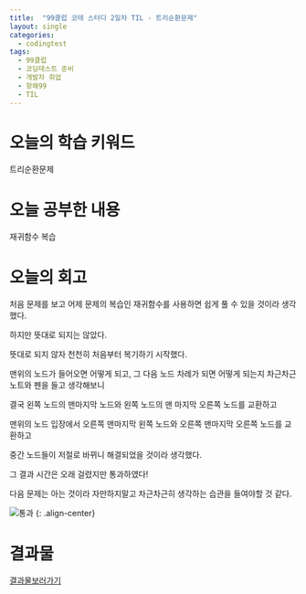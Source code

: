 ```yaml
---
title:  "99클럽 코테 스터디 2일차 TIL - 트리순환문제"
layout: single
categories:
  - codingtest
tags:
  - 99클럽
  - 코딩테스트 준비
  - 개발자 취업
  - 항해99
  - TIL
---
```


# 오늘의 학습 키워드 
트리순환문제

# 오늘 공부한 내용
재귀함수 복습

# 오늘의 회고

처음 문제를 보고 어제 문제의 복습인 재귀함수를 사용하면 쉽게 풀 수 있을 것이라 생각했다.

하지만 뜻대로 되지는 않았다.

뜻대로 되지 않자 천천히 처음부터 복기하기 시작했다.

맨위의 노드가 들어오면 어떻게 되고, 그 다음 노드 차례가 되면 어떻게 되는지 차근차근 노트와 펜을 들고 생각해보니

결국 왼쪽 노드의 맨마지막 노드와 왼쪽 노드의 맨 마지막 오른쪽 노드를 교환하고

맨위의 노드 입장에서 오른쪽 맨마지막 왼쪽 노드와 오른쪽 맨마지막 오른쪽 노드를 교환하고 

중간 노드들이 저절로 바뀌니 해결되었을 것이라 생각했다.

그 결과 시간은 오래 걸렸지만 통과하였다!

다음 문제는 아는 것이라 자만하지말고 차근차근히 생각하는 습관을 들여야할 것 같다.

![통과](https://github.com/kimhyunso/kimhyunso.github.io/assets/87798982/102b8cc1-4b62-4c9f-a012-4c22d859e6b8)
{: .align-center}

# 결과물
[결과물보러가기](https://github.com/kimhyunso/sail-99_withPython/tree/main/266.InvertBinaryTree)













